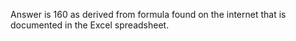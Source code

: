 Answer is 160 as derived from formula found on the internet that is
documented in the Excel spreadsheet.
